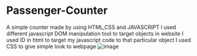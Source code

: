 # Passenger-Counter
A simple counter made by using HTML,CSS and JAVASCRIPT
I used different javascript DOM manipulation tool to target objects in website 
I used ID in html to target my javascript code to that particular object 
I used CSS to give simple look to webpage 
![image](https://user-images.githubusercontent.com/71222427/134887239-efaf71ab-b447-46d4-88bf-f6a87492d11a.png)
